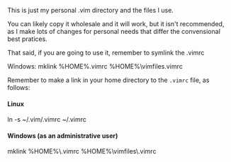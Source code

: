 This is just my personal .vim directory and the files I use.

You can likely copy it wholesale and it will work, but it isn't recommended,
as I make lots of changes for personal needs that differ the convensional
best pratices.

That said, if you are going to use it, remember to symlink the .vimrc

Windows: mklink %HOME%\.vimrc %HOME%\vimfiles\.vimrc

Remember to make a link in your home directory to the ```.vimrc``` file, as follows:

#### Linux ####

ln -s ~/.vim/.vimrc ~/.vimrc

#### Windows (as an administrative user) ####

mklink %HOME%\\.vimrc %HOME%\vimfiles\\.vimrc
